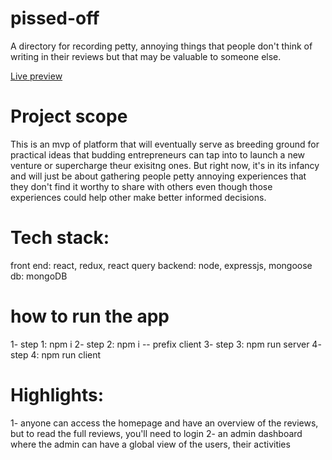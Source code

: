 # pissed-off
A directory for recording petty, annoying things that people don't think of writing in their reviews but that may be valuable to someone else.

<a href="https://really-pissed-off.herokuapp.com/">Live preview</a>

# Project scope
This is an mvp of platform that will eventually serve as breeding ground for practical ideas that budding entrepreneurs can tap into to launch a new venture or supercharge theur exisitng ones.
But right now, it's in its infancy and will just be about gathering people petty annoying experiences that they don't find it worthy to share with others even though those experiences could help other make better informed decisions.

# Tech stack:
front end: react, redux, react query
backend: node, expressjs, mongoose
db: mongoDB

# how to run the app
1- step 1: npm i
2- step 2: npm i -- prefix client
3- step 3: npm run server
4- step 4: npm run client

# Highlights:
1- anyone can access the homepage and have an overview of the reviews, but to read the full reviews, you'll need to login
2- an admin dashboard where the admin can have a global view of the users, their activities
